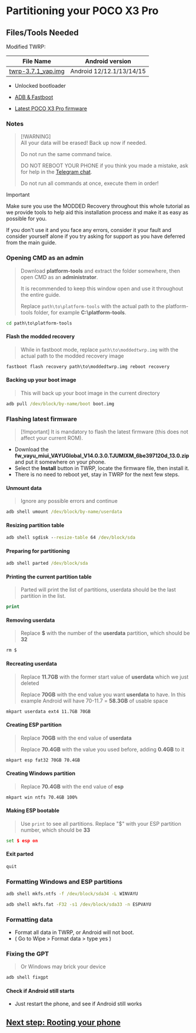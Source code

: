 # Partitioning your POCO X3 Pro

## Files/Tools Needed

Modified TWRP:

| File Name                                       | Android version |
|-------------------------------------------------|-----------------|
| [twrp-3.7.1_vap.img](https://github.com/WaLoVayu/POCOX3Pro-Windows-Guides/releases/download/twrp/twrp-3.7.1_vap.img) | Android 12/12.1/13/14/15 |
- Unlocked bootloader

- [ADB & Fastboot](https://developer.android.com/studio/releases/platform-tools)

- [Latest POCO X3 Pro firmware](https://github.com/WaLoVayu/POCOX3Pro-Windows-Guides/releases/download/firmware/fw_vayu_miui_VAYUGlobal_V14.0.3.0.TJUMIXM_6be397120d_13.0.zip)

### Notes
>
> [!WARNING]  
> All your data will be erased! Back up now if needed.
>
> Do not run the same command twice.
>
> DO NOT REBOOT YOUR PHONE if you think you made a mistake, ask for help in the [Telegram chat](https://t.me/WaLoVayu).
>
> Do not run all commands at once, execute them in order!

> [!IMPORTANT]
> Make sure you use the MODDED Recovery throughout this whole tutorial as we provide tools to help aid this installation process and make it as easy as possible for you.
>
> If you don't use it and you face any errors, consider it your fault and consider yourself alone if you try asking for support as you have deferred from the main guide.

### Opening CMD as an admin
>
> Download **platform-tools** and extract the folder somewhere, then open CMD as an **administrator**.
>
> It is recommended to keep this window open and use it throughout the entire guide.
>
> Replace `path\to\platform-tools` with the actual path to the platform-tools folder, for example **C:\platform-tools**.

```cmd
cd path\to\platform-tools
```

#### Flash the modded recovery
>
> While in fastboot mode, replace `path\to\moddedtwrp.img` with the actual path to the modded recovery image

```cmd
fastboot flash recovery path\to\moddedtwrp.img reboot recovery
```

#### Backing up your boot image
>
> This will back up your boot image in the current directory

```cmd
adb pull /dev/block/by-name/boot boot.img
```

### Flashing latest firmware
>
> [!Important]
> It is mandatory to flash the latest firmware (this does not affect your current ROM).

- Download the **fw_vayu_miui_VAYUGlobal_V14.0.3.0.TJUMIXM_6be397120d_13.0.zip** and put it somewhere on your phone.
- Select the **Install** button in TWRP, locate the firmware file, then install it.
- There is no need to reboot yet, stay in TWRP for the next few steps.

#### Unmount data
>
> Ignore any possible errors and continue

```cmd
adb shell umount /dev/block/by-name/userdata
```

#### Resizing partition table

``` cmd
adb shell sgdisk --resize-table 64 /dev/block/sda
```

#### Preparing for partitioning

```cmd
adb shell parted /dev/block/sda
```

#### Printing the current partition table
>
> Parted will print the list of partitions, userdata should be the last partition in the list.

```cmd
print
```

#### Removing userdata
>
> Replace **$** with the number of the **userdata** partition, which should be **32**

```cmd
rm $
```

#### Recreating userdata
>
> Replace **11.7GB** with the former start value of **userdata** which we just deleted
>
> Replace **70GB** with the end value you want **userdata** to have. In this example Android will have 70-11.7 = **58.3GB** of usable space

```cmd
mkpart userdata ext4 11.7GB 70GB
```

#### Creating ESP partition
>
> Replace **70GB** with the end value of **userdata**
>
> Replace **70.4GB** with the value you used before, adding **0.4GB** to it

```cmd
mkpart esp fat32 70GB 70.4GB
```

#### Creating Windows partition
>
> Replace **70.4GB** with the end value of **esp**

```cmd
mkpart win ntfs 70.4GB 100%
```

#### Making ESP bootable
>
> Use `print` to see all partitions. Replace "$" with your ESP partition number, which should be **33**

```cmd
set $ esp on
```

#### Exit parted

```cmd
quit
```

### Formatting Windows and ESP partitions

```cmd
adb shell mkfs.ntfs -f /dev/block/sda34 -L WINVAYU
```

```cmd
adb shell mkfs.fat -F32 -s1 /dev/block/sda33 -n ESPVAYU
```

### Formatting data

- Format all data in TWRP, or Android will not boot.
- ( Go to Wipe > Format data > type yes )

### Fixing the GPT
> Or Windows may brick your device
```cmd
adb shell fixgpt
```

#### Check if Android still starts

- Just restart the phone, and see if Android still works

## [Next step: Rooting your phone](2-install.md)

